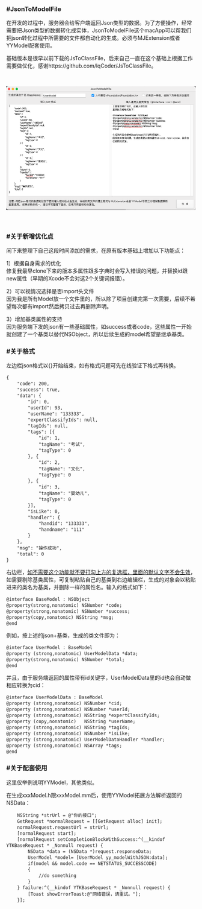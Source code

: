 ### #JsonToModelFile

在开发的过程中，服务器会给客户端返回Json类型的数据。为了方便操作，经常需要把Json类型的数据转化成实体，JsonToModelFile这个macApp可以帮我们把json转化过程中所需要的文件都自动化的生成。必须与MJExtension或者YYModel配套使用。

基础版本是很早以前下载的JsToClassFile，后来自己一直在这个基础上根据工作需要做优化，感谢https://github.com/lqCoder/JsToClassFile。

<br />

![github](https://github.com/linjx851007/jsonToModelFile/blob/main/mainpng.png "github")

<br />

### #关于新增优化点

闲下来整理下自己这段时间添加的需求，在原有版本基础上增加以下功能点：

1）根据自身需求的优化<br />
修复我最早clone下来的版本多属性跟多字典时会写入错误的问题，并替换id跟new属性（早期的Xcode不会对这2个关键词报错）。

2）可以视情况选择是否import头文件<br />
因为我是所有Model放一个文件里的，所以除了项目创建完第一次需要，后续不希望每次都有import然后拷贝过去再删除声明。

3）增加基类属性的支持<br />
因为服务端下发的json有一些基础属性，如success或者code，这些属性一开始就创建了一个基类以替代NSObject，所以后续生成的model希望是继承基类。



### #关于格式

左边栏json格式以{}开始结束，如有格式问题可先在线验证下格式再转换。

```
{
	"code": 200,
	"success": true,
	"data": {
		"id": 0,
		"userId": 93,
		"userName": "133333",
		"expertClassifyIds": null,
		"tagIds": null,
		"tags": [{
			"id": 1,
			"tagName": "考试",
			"tagType": 0
		}, {
			"id": 2,
			"tagName": "文化",
			"tagType": 0
		}, {
			"id": 3,
			"tagName": "婴幼儿",
			"tagType": 0
		}],
		"isLike": 0,
		"handler": {
			"handid": "133333",
			"handname": "111"
		}
	},
	"msg": "操作成功",
	"total": 0
}
```

右边栏，<u>如不需要这个功能就不要打勾上方的复选框，里面的默认文字不会生效</u>，如需要剔除基类属性，可复制粘贴自己的基类到右边编辑栏，生成的对象会以粘贴进来的类名为基类，并删除一样的属性名。输入的格式如下：

```
@interface BaseModel : NSObject
@property(strong,nonatomic) NSNumber *code;
@property(strong,nonatomic) NSNumber *success;
@property(copy,nonatomic) NSString *msg;
@end
```

例如，按上述的json+基类，生成的类文件即为：

```
@interface UserModel : BaseModel
@property (strong,nonatomic) UserModelData *data;
@property(strong,nonatomic) NSNumber *total;
@end
```

并且，由于服务端返回的属性带有id关键字，UserModelData里的id也会自动做相应转换为cid：

```
@interface UserModelData : BaseModel
@property (strong,nonatomic) NSNumber *cid;
@property (strong,nonatomic) NSNumber *userId;
@property (strong,nonatomic) NSString *expertClassifyIds;
@property (copy,nonatomic)   NSString *userName;
@property (strong,nonatomic) NSString *tagIds;
@property (strong,nonatomic) NSNumber *isLike;
@property (strong,nonatomic) UserModelDataHandler *handler;
@property (strong,nonatomic) NSArray *tags;
@end
```

### #关于配套使用

这里仅举例说明YYModel，其他类似。

在生成xxxModel.h跟xxxModel.mm后，使用YYModel拓展方法解析返回的NSData：

```
    NSString *strUrl = @"你的接口";
    GetRequest *normalRequest = [[GetRequest alloc] init];
    normalRequest.requestUrl = strUrl;
    [normalRequest start];
    [normalRequest setCompletionBlockWithSuccess:^(__kindof YTKBaseRequest * _Nonnull request) {
        NSData *data = (NSData *)request.responseData;
        UserModel *model= [UserModel yy_modelWithJSON:data];
        if(model && model.code == NETSTATUS_SUCCESSCODE)
        {
            //do something
        }
    } failure:^(__kindof YTKBaseRequest * _Nonnull request) {
        [Toast showErrorToast:@"网络错误，请重试。"];
    }];
```

